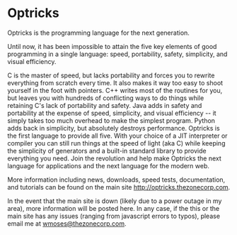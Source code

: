 Optricks
========
Optricks is the programming language for the next generation.

Until now, it has been impossible to attain the five key elements of good programming in a single language: speed, portability, safety, simplicity, and visual efficiency.

C is the master of speed, but lacks portability and forces you to rewrite everything from scratch every time. It also makes it way too easy to shoot yourself in the foot with pointers. C++ writes most of the routines for you, but leaves you with hundreds of conflicting ways to do things while retaining C's lack of portability and safety. Java adds in safety and portability at the expense of speed, simplicity, and visual efficiency -- it simply takes too much overhead to make the simplest program. Python adds back in simplicity, but absolutely destroys performance. Optricks is the first language to provide all five. With your choice of a JIT interpreter or compiler you can still run things at the speed of light (aka C) while keeping the simplicity of generators and a built-in standard library to provide everything you need. Join the revolution and help make Optricks the next language for applications and the next language for the modern web.

More information including news, downloads, speed tests, documentation, and tutorials can be found on the main site <a href="http://optricks.thezonecorp.com">http://optricks.thezonecorp.com</a>.

In the event that the main site is down (likely due to a power outage in my area), more information will be posted here. In any case, if the this or the main site has any issues (ranging from javascript errors to typos), please email me at <a href="mailto:wmoses@thezonecorp.com">wmoses@thezonecorp.com</a>.
